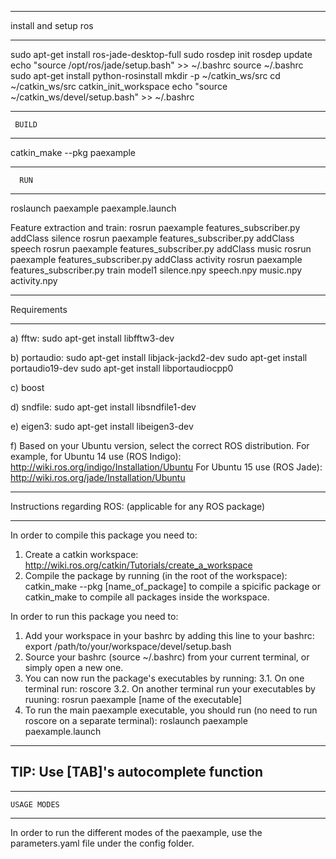 - - - - - - - - - - 
install and setup ros
- - - - - - - -- - 

sudo apt-get install ros-jade-desktop-full
sudo rosdep init
rosdep update
echo "source /opt/ros/jade/setup.bash" >> ~/.bashrc
source ~/.bashrc
sudo apt-get install python-rosinstall
mkdir -p ~/catkin_ws/src
cd ~/catkin_ws/src
catkin_init_workspace
echo "source ~/catkin_ws/devel/setup.bash" >> ~/.bashrc

- - - - - - - - - - 
     BUILD
- - - - - - - - - - 
catkin_make --pkg paexample

- - - - - - - - - - 
      RUN
- - - - - - - - - - 
roslaunch paexample paexample.launch

Feature extraction and train:
rosrun paexample features_subscriber.py addClass silence
rosrun paexample features_subscriber.py addClass speech
rosrun paexample features_subscriber.py addClass music
rosrun paexample features_subscriber.py addClass activity
rosrun paexample features_subscriber.py train model1 silence.npy speech.npy music.npy activity.npy 


- - - - - - - -
 Requirements
- - - - - - - -
a) fftw: 
sudo apt-get install libfftw3-dev 

b) portaudio:
sudo apt-get install libjack-jackd2-dev
sudo apt-get install portaudio19-dev
sudo apt-get install libportaudiocpp0

c) boost

d) sndfile:
sudo apt-get install libsndfile1-dev 

e) eigen3:
sudo apt-get install libeigen3-dev

f) Based on your Ubuntu version, select the correct ROS distribution. For example, for Ubuntu 14 use (ROS Indigo):
http://wiki.ros.org/indigo/Installation/Ubuntu
For Ubuntu 15 use (ROS Jade):
http://wiki.ros.org/jade/Installation/Ubuntu


- - - - - - - - - - 
Instructions regarding ROS: (applicable for any ROS package)
- - - - - - - -- - 

In order to compile this package you need to:

1. Create a catkin workspace:
http://wiki.ros.org/catkin/Tutorials/create_a_workspace
2. Compile the package by running (in the root of the workspace):
	catkin_make --pkg [name_of_package]
	to compile a spicific package or
	catkin_make
	to compile all packages inside the workspace.

In order to run this package you need to:

1. Add your workspace in your bashrc by adding this line to your bashrc:
export /path/to/your/workspace/devel/setup.bash
2. Source your bashrc (source ~/.bashrc) from your current terminal, or simply open a new one.
3. You can now run the package's executables by running:
	3.1. On one terminal run:
		roscore
	3.2. On another terminal run your executables by ruuning:
		rosrun paexample [name of the executable]
4. To run the main paexample executable, you should run (no need to run roscore on a separate terminal):
		roslaunch paexample paexample.launch

---
TIP: Use [TAB]'s autocomplete function
---


- - - - - - - - - - 
    USAGE MODES
- - - - - - - -- - 

In order to run the different modes of the paexample, use the parameters.yaml file under the config folder.
